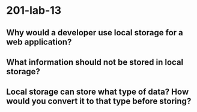 # 201-lab-13

## Why would a developer use local storage for a web application?

## What information should not be stored in local storage?

## Local storage can store what type of data? How would you convert it to that type before storing?
